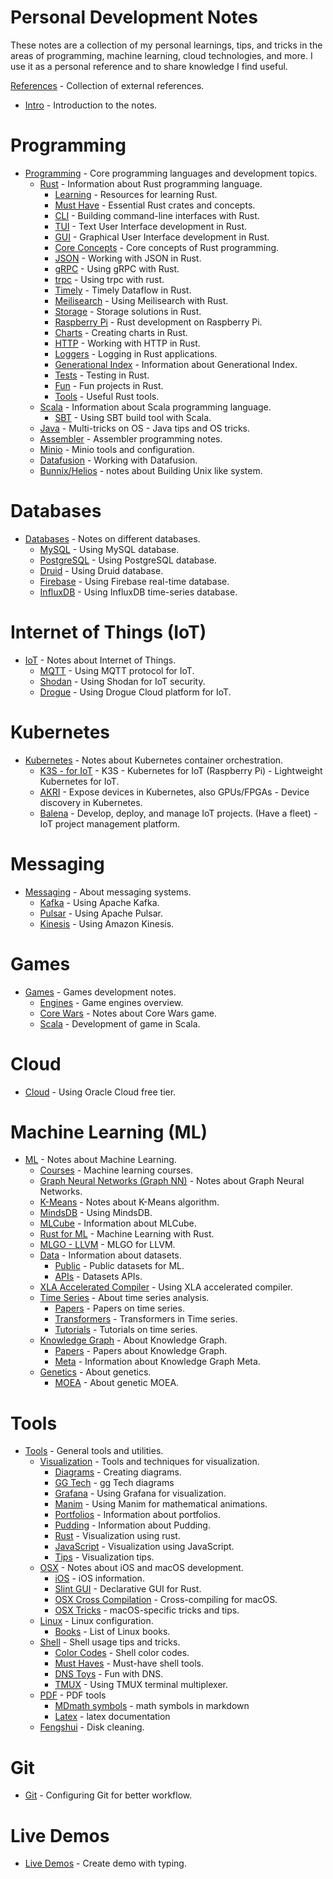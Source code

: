 # Personal Development Notes

These notes are a collection of my personal learnings, tips, and tricks in the areas of programming, machine learning, cloud technologies, and more. I use it as a personal reference and to share knowledge I find useful.

[References](references.md) - Collection of external references.

- [Intro](intro.md) - Introduction to the notes.

# Programming

- [Programming](programming/programming.md) - Core programming languages and development topics.
  - [Rust](programming/rust/rust.md) - Information about Rust programming language.
    - [Learning](programming/rust/learning.md) - Resources for learning Rust.
    - [Must Have](programming/rust/_must_have.md) - Essential Rust crates and concepts.
    - [CLI](programming/rust/cli.md) - Building command-line interfaces with Rust.
    - [TUI](programming/rust/tui.md) - Text User Interface development in Rust.
    - [GUI](programming/rust/gui.md) - Graphical User Interface development in Rust.
    - [Core Concepts](programming/rust/core.md) - Core concepts of Rust programming.
    - [JSON](programming/rust/json.md) - Working with JSON in Rust.
    - [gRPC](programming/rust/gRPC.md) - Using gRPC with Rust.
    - [trpc](programming/rust/trpc.md) - Using trpc with rust.
    - [Timely](programming/rust/timely.md) - Timely Dataflow in Rust.
    - [Meilisearch](programming/rust/meilisearch.md) - Using Meilisearch with Rust.
    - [Storage](programming/rust/storage.md) - Storage solutions in Rust.
    - [Raspberry Pi](programming/rust/raspberry_pi.md) - Rust development on Raspberry Pi.
    - [Charts](programming/rust/charts.md) - Creating charts in Rust.
    - [HTTP](programming/rust/http.md) - Working with HTTP in Rust.
    - [Loggers](programming/rust/loggers.md) - Logging in Rust applications.
    - [Generational Index](programming/rust/generational_index.md) - Information about Generational Index.
    - [Tests](programming/rust/tests.md) - Testing in Rust.
    - [Fun](programming/rust/fun.md) - Fun projects in Rust.
    - [Tools](programming/rust/tools.md) - Useful Rust tools.
  - [Scala](programming/scala/scala.md) - Information about Scala programming language.
    - [SBT](programming/scala/sbt.md) - Using SBT build tool with Scala.
  - [Java](programming/java/java.md) - Multi-tricks on OS - Java tips and OS tricks.
  - [Assembler](programming/assembly.md) - Assembler programming notes.
  - [Minio](programming/minio.md) - Minio tools and configuration.
  - [Datafusion](programming/datafusion/datafusion.md) - Working with Datafusion.
  - [Bunnix/Helios](programming/building_unix_system.md) - notes about Building Unix like system.

# Databases

- [Databases](db/db.md) - Notes on different databases.
  - [MySQL](db/mysql.md) - Using MySQL database.
  - [PostgreSQL](db/postgresql.md) - Using PostgreSQL database.
  - [Druid](db/druid.md) - Using Druid database.
  - [Firebase](db/firebase.md) - Using Firebase real-time database.
  - [InfluxDB](db/influxdb.md) - Using InfluxDB time-series database.

# Internet of Things (IoT)

- [IoT](iot/iot.md) - Notes about Internet of Things.
  - [MQTT](iot/mqtt.md) - Using MQTT protocol for IoT.
  - [Shodan](iot/shodan.md) - Using Shodan for IoT security.
  - [Drogue](iot/drogue.md) - Using Drogue Cloud platform for IoT.

# Kubernetes

- [Kubernetes](kubernetes/kubernetes.md) - Notes about Kubernetes container orchestration.
  - [K3S - for IoT](kubernetes/k3s.md) - K3S - Kubernetes for IoT (Raspberry Pi) - Lightweight Kubernetes for IoT.
  - [AKRI](kubernetes/akri.md) - Expose devices in Kubernetes, also GPUs/FPGAs - Device discovery in Kubernetes.
  - [Balena](kubernetes/balena.md) - Develop, deploy, and manage IoT projects. (Have a fleet) - IoT project management platform.

# Messaging

- [Messaging](messagging/messagging.md) - About messaging systems.
  - [Kafka](messagging/kafka.md) - Using Apache Kafka.
  - [Pulsar](messagging/pulsar.md) - Using Apache Pulsar.
  - [Kinesis](messagging/kinesis.md) - Using Amazon Kinesis.

# Games

- [Games](games/games.md) -  Games development notes.
  - [Engines](games/engines.md) - Game engines overview.
  - [Core Wars](games/corewars.md) - Notes about Core Wars game.
  - [Scala](games/game_in_scala.md) - Development of game in Scala.

# Cloud

- [Cloud](cloud/oracle_free_tier.md) - Using Oracle Cloud free tier.

# Machine Learning (ML)

- [ML](ml/ml.md) - Notes about Machine Learning.
  - [Courses](ml/courses.md) - Machine learning courses.
  - [Graph Neural Networks (Graph NN)](ml/graphNN.md) - Notes about Graph Neural Networks.
  - [K-Means](ml/kmenas.md) - Notes about K-Means algorithm.
  - [MindsDB](ml/mindsdb.md) - Using MindsDB.
  - [MLCube](ml/mlcube.md) - Information about MLCube.
  - [Rust for ML](ml/rust.md) - Machine Learning with Rust.
  - [MLGO - LLVM](ml/mlgo_llvm.md) - MLGO for LLVM.
  - [Data](ml/data/data.md) - Information about datasets.
    - [Public](ml/data/public.md) - Public datasets for ML.
    - [APIs](ml/data/apis.md) - Datasets APIs.
  - [XLA Accelerated Compiler](ml/XLA_accelerated_compiler.md) - Using XLA accelerated compiler.
  - [Time Series](ml/time_series/time_series.md) - About time series analysis.
    - [Papers](ml/time_series/papers.md) - Papers on time series.
    - [Transformers](ml/time_series/time_serie_transformer.md) - Transformers in Time series.
    - [Tutorials](ml/time_series/tutorials.md) - Tutorials on time series.
  - [Knowledge Graph](knowledge_graph/knowledge_graph.md) - About Knowledge Graph.
    - [Papers](knowledge_graph/papers.md) - Papers about Knowledge Graph.
    - [Meta](knowledge_graph/meta.md) - Information about Knowledge Graph Meta.
  - [Genetics](genetics/genetics.md) - About genetics.
    - [MOEA](genetics/moea.md) -  About genetic MOEA.

# Tools

- [Tools](tools/tools.md) - General tools and utilities.
  - [Visualization](visualization/visualization.md) - Tools and techniques for visualization.
    - [Diagrams](visualization/diagrams.md) - Creating diagrams.
    - [GG Tech](visualization/ggtech.md) - gg Tech diagrams
    - [Grafana](visualization/grafana.md) - Using Grafana for visualization.
    - [Manim](visualization/manim.md) - Using Manim for mathematical animations.
    - [Portfolios](visualization/portfolios.md) - Information about portfolios.
    - [Pudding](visualization/pudding.md) - Information about Pudding.
    - [Rust](visualization/rust.md) - Visualization using rust.
    - [JavaScript](visualization/javascript.md) - Visualization using JavaScript.
    - [Tips](visualization/tips.md) - Visualization tips.
  - [OSX](tools/osx/osx.md) - Notes about iOS and macOS development.
    - [iOS](tools/osx/ios.md) - iOS information.
    - [Slint GUI](tools/osx/slint.md) - Declarative GUI for Rust.
    - [OSX Cross Compilation](tools/osx/osxcross.md) - Cross-compiling for macOS.
    - [OSX Tricks](tools/osx/osx_tricks.md) - macOS-specific tricks and tips.
  - [Linux](tools/linux/linux.md) - Linux configuration.
    - [Books](tools/linux/books.md) - List of Linux books.
  - [Shell](tools/shell/tools.md) - Shell usage tips and tricks.
    - [Color Codes](tools/shell/color_codes.md) - Shell color codes.
    - [Must Haves](tools/shell/must_have.md) - Must-have shell tools.
    - [DNS Toys](tools/shell/dns_toys.md) - Fun with DNS.
    - [TMUX](tools/shell/tmux.md) - Using TMUX terminal multiplexer.
  - [PDF](tools/pdf/pdf.md) - PDF tools
    - [MDmath symbols](tools/pdf/MDmath_symbols.md) - math symbols in markdown
    - [Latex](tools/pdf/latex.md) - latex documentation
  - [Fengshui](tools/fengshui.md) - Disk cleaning.

# Git

- [Git](git/git.md) - Configuring Git for better workflow.

# Live Demos

- [Live Demos](live_demos/demo.md) - Create demo with typing.